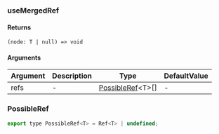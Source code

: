 ### useMergedRef

#### Returns
`(node: T | null) => void`

#### Arguments
|Argument|Description|Type|DefaultValue|
|---|---|---|---|
|refs|-|[PossibleRef](#PossibleRef)&lt;T&gt;[] |-|

### PossibleRef

```js
export type PossibleRef<T> = Ref<T> | undefined;
```
